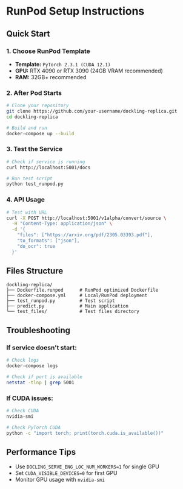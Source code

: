 # RunPod Setup Instructions

## Quick Start

### 1. Choose RunPod Template
- **Template:** `PyTorch 2.3.1 (CUDA 12.1)`
- **GPU:** RTX 4090 or RTX 3090 (24GB VRAM recommended)
- **RAM:** 32GB+ recommended

### 2. After Pod Starts

```bash
# Clone your repository
git clone https://github.com/your-username/dockling-replica.git
cd dockling-replica

# Build and run
docker-compose up --build
```

### 3. Test the Service

```bash
# Check if service is running
curl http://localhost:5001/docs

# Run test script
python test_runpod.py
```

### 4. API Usage

```bash
# Test with URL
curl -X POST http://localhost:5001/v1alpha/convert/source \
  -H "Content-Type: application/json" \
  -d '{
    "files": ["https://arxiv.org/pdf/2305.03393.pdf"],
    "to_formats": ["json"],
    "do_ocr": true
  }'
```

## Files Structure
```
dockling-replica/
├── Dockerfile.runpod      # RunPod optimized Dockerfile
├── docker-compose.yml     # Local/RunPod deployment
├── test_runpod.py         # Test script
├── predict.py             # Main application
└── test_files/            # Test files directory
```

## Troubleshooting

### If service doesn't start:
```bash
# Check logs
docker-compose logs

# Check if port is available
netstat -tlnp | grep 5001
```

### If CUDA issues:
```bash
# Check CUDA
nvidia-smi

# Check PyTorch CUDA
python -c "import torch; print(torch.cuda.is_available())"
```

## Performance Tips

- Use `DOCLING_SERVE_ENG_LOC_NUM_WORKERS=1` for single GPU
- Set `CUDA_VISIBLE_DEVICES=0` for first GPU
- Monitor GPU usage with `nvidia-smi` 